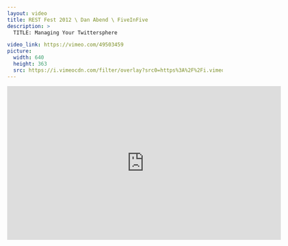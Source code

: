 ```yaml
---
layout: video
title: REST Fest 2012 \ Dan Abend \ FiveInFive
description: >
  TITLE: Managing Your Twittersphere

video_link: https://vimeo.com/49503459
picture:
  width: 640
  height: 363
  src: https://i.vimeocdn.com/filter/overlay?src0=https%3A%2F%2Fi.vimeocdn.com%2Fvideo%2F341578847_640x363.jpg&src1=http%3A%2F%2Ff.vimeocdn.com%2Fp%2Fimages%2Fcrawler_play.png
---
```

<iframe src="https://player.vimeo.com/video/49503459?title=0&byline=0&portrait=0&badge=0&autopause=0&player_id=0" width="640" height="360" frameborder="0" title="REST Fest 2012 \ Dan Abend \ FiveInFive" webkitallowfullscreen mozallowfullscreen allowfullscreen></iframe>